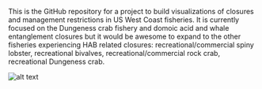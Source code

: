 This is the GitHub repository for a project to build visualizations of closures and management restrictions in US West Coast fisheries. It is currently focused on the Dungeness crab fishery and domoic acid and whale entanglement closures but it would be awesome to expand to the other fisheries experiencing HAB related closures: recreational/commercial spiny lobster, recreational bivalves, recreational/commercial rock crab, recreational Dungeness crab.

![alt text](https://github.com/cfree14/domoic_closures/blob/main/FigX_dcrab_closures.png?raw=true)
